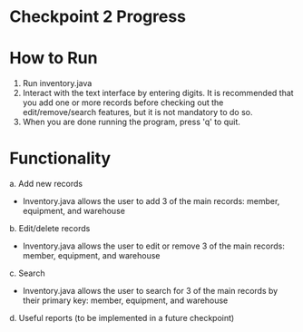 # Checkpoint 2 Progress

# How to Run
1. Run inventory.java
2. Interact with the text interface by entering digits. It is recommended that you add one or more records before checking out the edit/remove/search features, but it is not mandatory to do so.
3. When you are done running the program, press 'q' to quit.

# Functionality

a. Add new records
  - Inventory.java allows the user to add 3 of the main records: member, equipment, and warehouse
  
b. Edit/delete records
  - Inventory.java allows the user to edit or remove 3 of the main records: member, equipment, and warehouse
  
c. Search
  - Inventory.java allows the user to search for 3 of the main records by their primary key: member, equipment, and warehouse
  
d. Useful reports (to be implemented in a future checkpoint)
